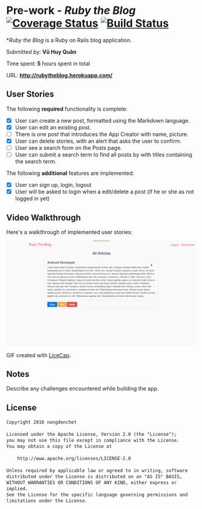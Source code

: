 # Pre-work - *Ruby the Blog* [![Coverage Status](https://coveralls.io/repos/github/nongdenchet/the_ruby_blog/badge.svg?branch=master)](https://coveralls.io/github/nongdenchet/the_ruby_blog?branch=master) [![Build Status](https://travis-ci.org/nongdenchet/the_ruby_blog.svg?branch=master)](https://travis-ci.org/nongdenchet/the_ruby_blog)

**Ruby the Blog* is a Ruby on Rails blog application.

Submitted by: **Vũ Huy Quân**

Time spent: **5** hours spent in total

URL: **http://rubytheblog.herokuapp.com/**

## User Stories

The following **required** functionality is complete:

* [x] User can create a new post, formatted using the Markdown language.
* [x] User can edit an existing post.
* [ ] There is one post that introduces the App Creator with name, picture.
* [x] User can delete stories, with an alert that asks the user to confirm.
* [ ] User see a search form on the Posts page.
* [ ] User can submit a search term to find all posts by with titles containing the search term.

The following **additional** features are implemented:

- [x] User can sign up, login, logout
- [x] User will be asked to login when a edit/delete a post (if he or she as not logged in yet)

## Video Walkthrough 

Here's a walkthrough of implemented user stories:

![Video Walkthrough](https://github.com/nongdenchet/the_ruby_blog/blob/master/ruby_the_log.gif)

GIF created with [LiceCap](http://www.cockos.com/licecap/).

## Notes

Describe any challenges encountered while building the app.

## License

    Copyright 2016 nongdenchet

    Licensed under the Apache License, Version 2.0 (the "License");
    you may not use this file except in compliance with the License.
    You may obtain a copy of the License at

        http://www.apache.org/licenses/LICENSE-2.0

    Unless required by applicable law or agreed to in writing, software
    distributed under the License is distributed on an "AS IS" BASIS,
    WITHOUT WARRANTIES OR CONDITIONS OF ANY KIND, either express or implied.
    See the License for the specific language governing permissions and
    limitations under the License.
